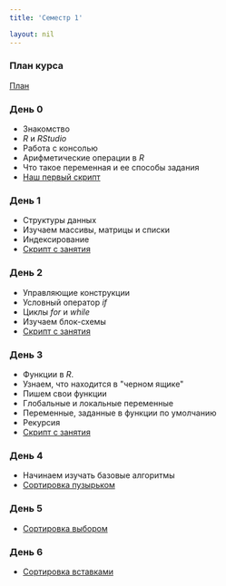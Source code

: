 ```yaml
---
title: 'Семестр 1'

layout: nil
---
```

### План курса
[План](https://MidiukinM.github.io/R_for_RANEPA/scripts/sem_1/plan/plan.html)
### День 0

* Знакомство
* _R_ и _RStudio_
* Работа с консолью
* Арифметические операции в _R_
* Что такое переменная и ее способы задания
* [Наш первый скрипт](https://MidiukinM.github.io/R_for_RANEPA/scripts/sem_1/script_1/script1.html)

### День 1

* Структуры данных
* Изучаем массивы, матрицы и списки
* Индексирование
* [Скрипт с занятия](https://MidiukinM.github.io/R_for_RANEPA/scripts/sem_1/script_2/script3.html)

### День 2

* Управляющие конструкции
* Условный оператор _if_
* Циклы _for_ и _while_
* Изучаем блок-схемы
* [Скрипт с занятия](https://MidiukinM.github.io/R_for_RANEPA/scripts/sem_1/script_3/script2.html)

### День 3

* Функции в _R_.
* Узнаем, что находится в "черном ящике"
* Пишем свои функции
* Глобальные и локальные переменные
* Переменные, заданные в функции по умолчанию
* Рекурсия
* [Скрипт с занятия](https://MidiukinM.github.io/R_for_RANEPA/scripts/sem_1/script_4/script4.html)

### День 4

* Начинаем изучать базовые алгоритмы
* [Сортировка пузырьком](https://MidiukinM.github.io/R_for_RANEPA/scripts/sem_1/script_5/bubble.html)

### День 5

* [Сортировка выбором](https://MidiukinM.github.io/R_for_RANEPA/scripts/sem_1/script_5/choice.html)

### День 6

* [Сортировка вставками](https://MidiukinM.github.io/R_for_RANEPA/scripts/sem_1/script_5/merge.html) 
